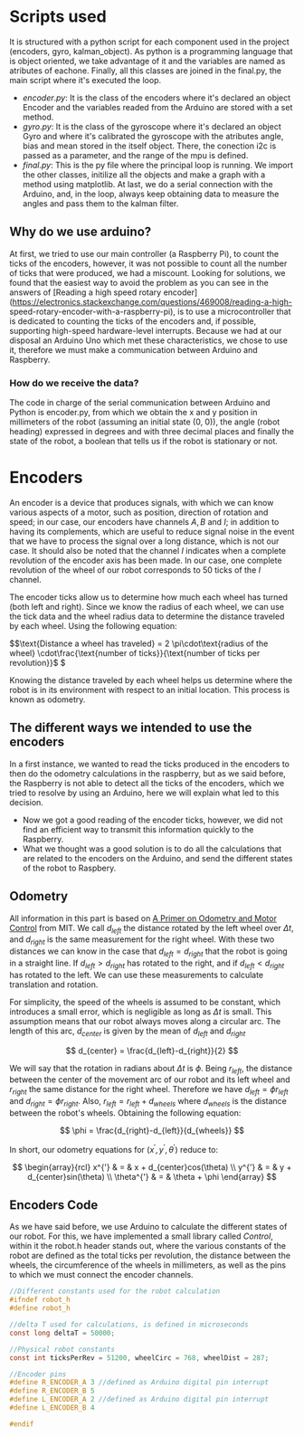 # Scripts used
It is structured with a python script for each component used in the project (encoders, gyro, kalman_object). As python is a programming language that is object oriented, we take advantage of it and the variables are named as atributes of eachone. Finally, all this classes are joined in the final.py, the main script where it's executed the loop.
- $encoder.py$: It is the class of the encoders where it's declared an object Encoder and the variables readed from the Arduino are stored with a set method. 
- $gyro.py$: It is the class of the gyroscope where it's declared an object Gyro and where it's calibrated the gyroscope with the atributes angle, bias and mean stored in the itself object. There, the conection i2c is passed as a parameter, and the range of the mpu is defined.
- $final.py$: This is the py file where the principal loop is running. We import the other classes, initilize all the objects and make a graph with a method using matplotlib. At last, we do a serial connection with the Arduino, and, in the loop, always keep obtaining data to measure the angles and pass them to the kalman filter.

## Why do we use arduino? 
At first, we tried to use our main controller (a Raspberry Pi), to count the ticks of the encoders, however, it was not possible to count all the number of ticks that were produced, we had a miscount. Looking for solutions, we found that the easiest way to avoid the problem as you can see in the answers of [Reading a high speed rotary encoder](https://electronics.stackexchange.com/questions/469008/reading-a-high- speed-rotary-encoder-with-a-raspberry-pi), is to use a microcontroller that is dedicated to counting the ticks of the encoders and, if possible, supporting high-speed hardware-level interrupts. Because we had at our disposal an Arduino Uno which met these characteristics, we chose to use it, therefore we must make a communication between Arduino and Raspberry.

### How do we receive the data?
The code in charge of the serial communication between Arduino and Python is encoder.py, from which we obtain the x and y position in millimeters of the robot (assuming an initial state (0, 0)), the angle (robot heading) expressed in degrees and with three decimal places and finally the state of the robot, a boolean that tells us if the robot is stationary or not.

# Encoders
An encoder is a device that produces signals, with which we can know various aspects of a motor, such as position, direction of rotation and speed; in our case, our encoders have channels $A, B$ and $I$; in addition to having its complements, which are useful to reduce signal noise in the event that we have to process the signal over a long distance, which is not our case. It should also be noted that the channel $I$ indicates when a complete revolution of the encoder axis has been made. In our case, one complete revolution of the wheel of our robot corresponds to 50 ticks of the $I$ channel.

The encoder ticks allow us to determine how much each wheel has turned (both left and right). Since we know the radius of each wheel, we can use the tick data and the wheel radius data to determine the distance traveled by each wheel. Using the following equation:

$$\text{Distance a wheel has traveled} = 2 \pi\cdot\text{radius of the wheel} \cdot\frac{\text{number of ticks}}{\text{number of ticks per revolution}}$ $

Knowing the distance traveled by each wheel helps us determine where the robot is in its environment with respect to an initial location. This process is known as odometry.

## The different ways we intended to use the encoders
In a first instance, we wanted to read the ticks produced in the encoders to then do the odometry calculations in the raspberry, but as we said before, the Raspberry is not able to detect all the ticks of the encoders, which we tried to resolve by using an Arduino, here we will explain what led to this decision.
- Now we got a good reading of the encoder ticks, however, we did not find an efficient way to transmit this information quickly to the Raspberry.
- What we thought was a good solution is to do all the calculations that are related to the encoders on the Arduino, and send the different states of the robot to Raspbery.


## Odometry 
All information in this part is based on [A Primer on Odometry and Motor Control](https://ocw.mit.edu/courses/6-186-mobile-autonomous-systems-laboratory-january-iap-2005/resources/odomtutorial/) from MIT. We call $d_{left}$ the distance rotated by the left wheel over $\Delta t$, and $d_{right}$ is the same measurement for the right wheel. With these two distances we can know in the case that $d_{left}=d_{right}$ that the robot is going in a straight line. If $d_{left}\gt d_{right}$ has rotated to the right, and if $d_{left}\lt d_{right}$ has rotated to the left. We can use these measurements to calculate translation and rotation. 

For simplicity, the speed of the wheels is assumed to be constant, which introduces a small error, which is negligible as long as $\Delta t$ is small. This assumption means that our robot always moves along a circular arc. The length of this arc, $d_{center}$ is given by the mean of $d_{left}$ and $d_{right}$

$$ d_{center} = \frac{d_{left}-d_{right}}{2} $$

We will say that the rotation in radians about $\Delta t$ is $\phi$. Being $r_{left}$, the distance between the center of the movement arc of our robot and its left wheel and $r_{right}$ the same distance for the right wheel. Therefore we have $d_{left} = \phi{ r_{left} }$ and $d_{right} = \phi{ r_{right} }$. Also, $r_{left} = r_{left} + d_{wheels}$ where $d_{wheels}$ is the distance between the robot's wheels. Obtaining the following equation:

$$ \phi = \frac{d_{right}-d_{left}}{d_{wheels}} $$

In short, our odometry equations for $(x^{'}, y^{'}, \theta^{'})$ reduce to:

$$ \begin{array}{rcl}
x^{'} & = & x + d_{center}cos(\theta) \\
y^{'} & = & y + d_{center}sin(\theta) \\
\theta^{'} & = &  \theta + \phi
\end{array} $$



## Encoders Code

As we have said before, we use Arduino to calculate the different states of our robot. For this, we have implemented a small library called *Control*, within it the robot.h header stands out, where the various constants of the robot are defined as the total ticks per revolution, the distance between the wheels, the circumference of the wheels in millimeters, as well as the pins to which we must connect the encoder channels.

```c
//Different constants used for the robot calculation
#ifndef robot_h
#define robot_h

//delta T used for calculations, is defined in microseconds
const long deltaT = 50000;

//Physical robot constants
const int ticksPerRev = 51200, wheelCirc = 768, wheelDist = 287;

//Encoder pins
#define R_ENCODER_A 3 //defined as Arduino digital pin interrupt
#define R_ENCODER_B 5
#define L_ENCODER_A 2 //defined as Arduino digital pin interrupt
#define L_ENCODER_B 4

#endif
```

